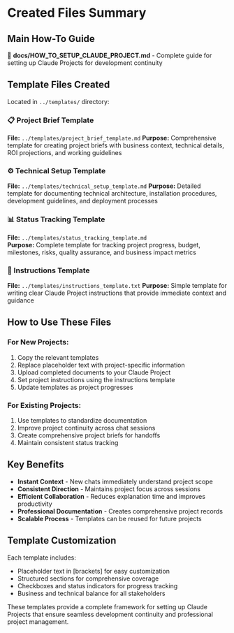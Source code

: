 # Created Files Summary

## Main How-To Guide
📄 **docs/HOW_TO_SETUP_CLAUDE_PROJECT.md** - Complete guide for setting up Claude Projects for development continuity

## Template Files Created
Located in `../templates/` directory:

### 📋 Project Brief Template
**File:** `../templates/project_brief_template.md`
**Purpose:** Comprehensive template for creating project briefs with business context, technical details, ROI projections, and working guidelines

### ⚙️ Technical Setup Template  
**File:** `../templates/technical_setup_template.md`
**Purpose:** Detailed template for documenting technical architecture, installation procedures, development guidelines, and deployment processes

### 📊 Status Tracking Template
**File:** `../templates/status_tracking_template.md`  
**Purpose:** Complete template for tracking project progress, budget, milestones, risks, quality assurance, and business impact metrics

### 📝 Instructions Template
**File:** `../templates/instructions_template.txt`
**Purpose:** Simple template for writing clear Claude Project instructions that provide immediate context and guidance

## How to Use These Files

### For New Projects:
1. Copy the relevant templates
2. Replace placeholder text with project-specific information
3. Upload completed documents to your Claude Project
4. Set project instructions using the instructions template
5. Update templates as project progresses

### For Existing Projects:
1. Use templates to standardize documentation
2. Improve project continuity across chat sessions
3. Create comprehensive project briefs for handoffs
4. Maintain consistent status tracking

## Key Benefits
- **Instant Context** - New chats immediately understand project scope
- **Consistent Direction** - Maintains project focus across sessions  
- **Efficient Collaboration** - Reduces explanation time and improves productivity
- **Professional Documentation** - Creates comprehensive project records
- **Scalable Process** - Templates can be reused for future projects

## Template Customization
Each template includes:
- Placeholder text in [brackets] for easy customization
- Structured sections for comprehensive coverage
- Checkboxes and status indicators for progress tracking
- Business and technical balance for all stakeholders

These templates provide a complete framework for setting up Claude Projects that ensure seamless development continuity and professional project management.
